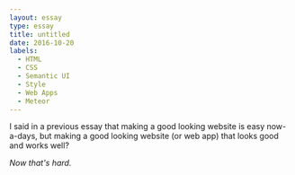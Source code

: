 ```yaml
---
layout: essay
type: essay
title: untitled
date: 2016-10-20
labels:
  - HTML
  - CSS
  - Semantic UI
  - Style
  - Web Apps
  - Meteor
---
```


I said in a previous essay that making a good looking website is easy now-a-days, but making a good looking website (or web app) that looks good and works well?

<em>Now that's hard.</em>
